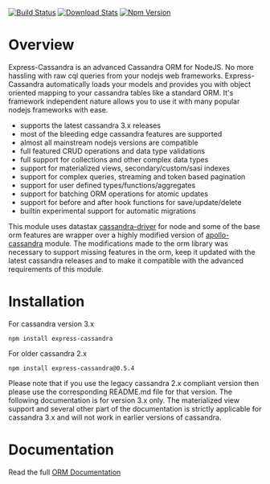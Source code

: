 [![Build Status](https://travis-ci.org/masumsoft/express-cassandra.svg)](https://travis-ci.org/masumsoft/express-cassandra)
[![Download Stats](https://img.shields.io/npm/dm/express-cassandra.svg)](https://www.npmjs.com/package/express-cassandra)
[![Npm Version](https://badge.fury.io/js/express-cassandra.svg)](https://www.npmjs.com/package/express-cassandra)

# Overview

Express-Cassandra is an advanced Cassandra ORM for NodeJS. No more hassling with raw cql queries from your nodejs web frameworks. Express-Cassandra automatically loads your models and provides you with object oriented mapping to your cassandra tables like a standard ORM. It's framework independent nature allows you to use it with many popular nodejs frameworks with ease.

* supports the latest cassandra 3.x releases
* most of the bleeding edge cassandra features are supported
* almost all mainstream nodejs versions are compatible
* full featured CRUD operations and data type validations
* full support for collections and other complex data types
* support for materialized views, secondary/custom/sasi indexes
* support for complex queries, streaming and token based pagination
* support for user defined types/functions/aggregates
* support for batching ORM operations for atomic updates
* support for before and after hook functions for save/update/delete
* builtin experimental support for automatic migrations

This module uses datastax [cassandra-driver](https://github.com/datastax/nodejs-driver) for node and some of the base orm features are wrapper over a highly modified version of [apollo-cassandra](https://github.com/3logic/apollo-cassandra) module. The modifications made to the orm library was necessary to support missing features in the orm, keep it updated with the latest cassandra releases and to make it compatible with the advanced requirements of this module.

# Installation

For cassandra version 3.x

    npm install express-cassandra

For older cassandra 2.x

    npm install express-cassandra@0.5.4

Please note that if you use the legacy cassandra 2.x compliant version then please use the corresponding README.md file for that version. The following documentation is for version 3.x only. The materialized view support and several other part of the documentation is strictly applicable for cassandra 3.x and will not work in earlier versions of cassandra.

# Documentation

Read the full [ORM Documentation](http://express-cassandra.readthedocs.io)
